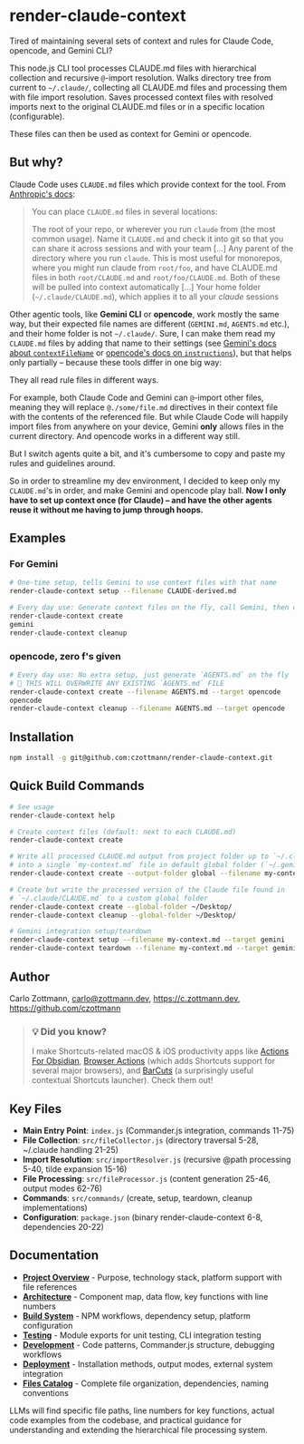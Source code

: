 <!-- Generated: 2025-07-21T10:24:41Z -->

# render-claude-context

Tired of maintaining several sets of context and rules for Claude Code, opencode, and Gemini CLI?

This node.js CLI tool processes CLAUDE.md files with hierarchical collection and recursive `@`-import resolution. Walks directory tree from current to `~/.claude/`, collecting all CLAUDE.md files and processing them with file import resolution. Saves processed context files with resolved imports next to the original CLAUDE.md files or in a specific location (configurable).

These files can then be used as context for Gemini or opencode.

## But why?

Claude Code uses `CLAUDE.md` files which provide context for the tool. From [Anthropic's docs](https://www.anthropic.com/engineering/claude-code-best-practices):

> You can place `CLAUDE.md` files in several locations:
>
> The root of your repo, or wherever you run `claude` from (the most common usage). Name it `CLAUDE.md` and check it into git so that you can share it across sessions and with your team […]
> Any parent of the directory where you run `claude`. This is most useful for monorepos, where you might run claude from `root/foo`, and have CLAUDE.md files in both `root/CLAUDE.md` and `root/foo/CLAUDE.md`. Both of these will be pulled into context automatically […]
> Your home folder (`~/.claude/CLAUDE.md`), which applies it to all your *claude* sessions

Other agentic tools, like **Gemini CLI** or **opencode**, work mostly the same way, but their expected file names are different (`GEMINI.md`, `AGENTS.md` etc.), and their home folder is not `~/.claude/`. Sure, I can make them read my `CLAUDE.md` files by adding that name to their settings (see [Gemini's docs about `contextFileName`](https://github.com/google-gemini/gemini-cli/blob/main/docs/cli/configuration.md#available-settings-in-settingsjson) or [opencode's docs on `instructions`](https://opencode.ai/docs/config/#instructions)), but that helps only partially – because these tools differ in one big way:

They all read rule files in different ways.

For example, both Claude Code and Gemini can `@`-import other files, meaning they will replace `@./some/file.md` directives in their context file with the contents of the referenced file. But while Claude Code will happily import files from anywhere on your device, Gemini **only** allows files in the current directory. And opencode works in a different way still.

But I switch agents quite a bit, and it's cumbersome to copy and paste my rules and guidelines around.

So in order to streamline my dev environment, I decided to keep only my `CLAUDE.md`'s in order, and make Gemini and opencode play ball. **Now I only have to set up context once (for Claude) – and have the other agents reuse it without me having to jump through hoops.**

## Examples

### For Gemini

```bash
# One-time setup, tells Gemini to use context files with that name
render-claude-context setup --filename CLAUDE-derived.md

# Every day use: Generate context files on the fly, call Gemini, then clean up
render-claude-context create
gemini
render-claude-context cleanup
```

### opencode, zero f's given

```bash
# Every day use: No extra setup, just generate `AGENTS.md` on the fly
# 🚨 THIS WILL OVERWRITE ANY EXISTING `AGENTS.md` FILE
render-claude-context create --filename AGENTS.md --target opencode
opencode
render-claude-context cleanup --filename AGENTS.md --target opencode
```

## Installation

```bash
npm install -g git@github.com:czottmann/render-claude-context.git
```

## Quick Build Commands

```bash
# See usage
render-claude-context help

# Create context files (default: next to each CLAUDE.md)
render-claude-context create

# Write all processed CLAUDE.md output from project folder up to `~/.claude/`
# into a single `my-context.md` file in default global folder (`~/.gemini/`).
render-claude-context create --output-folder global --filename my-context.md

# Create but write the processed version of the Claude file found in 
# `~/.claude/CLAUDE.md` to a custom global folder
render-claude-context create --global-folder ~/Desktop/
render-claude-context cleanup --global-folder ~/Desktop/

# Gemini integration setup/teardown
render-claude-context setup --filename my-context.md --target gemini
render-claude-context teardown --filename my-context.md --target gemini
```

## Author

Carlo Zottmann, <carlo@zottmann.dev>, https://c.zottmann.dev, https://github.com/czottmann

> ### 💡 Did you know?
>
> I make Shortcuts-related macOS & iOS productivity apps like [Actions For Obsidian](https://actions.work/actions-for-obsidian), [Browser Actions](https://actions.work/browser-actions) (which adds Shortcuts support for several major browsers), and [BarCuts](https://actions.work/barcuts) (a surprisingly useful contextual Shortcuts launcher). Check them out!

## Key Files

- **Main Entry Point**: `index.js` (Commander.js integration, commands 11-75)
- **File Collection**: `src/fileCollector.js` (directory traversal 5-28, ~/.claude handling 21-25)
- **Import Resolution**: `src/importResolver.js` (recursive @path processing 5-40, tilde expansion 15-16)
- **File Processing**: `src/fileProcessor.js` (content generation 25-46, output modes 62-76)
- **Commands**: `src/commands/` (create, setup, teardown, cleanup implementations)
- **Configuration**: `package.json` (binary render-claude-context 6-8, dependencies 20-22)

## Documentation

- **[Project Overview](docs/project-overview.md)** - Purpose, technology stack, platform support with file references
- **[Architecture](docs/architecture.md)** - Component map, data flow, key functions with line numbers
- **[Build System](docs/build-system.md)** - NPM workflows, dependency setup, platform configuration
- **[Testing](docs/testing.md)** - Module exports for unit testing, CLI integration testing
- **[Development](docs/development.md)** - Code patterns, Commander.js structure, debugging workflows
- **[Deployment](docs/deployment.md)** - Installation methods, output modes, external system integration
- **[Files Catalog](docs/files.md)** - Complete file organization, dependencies, naming conventions

LLMs will find specific file paths, line numbers for key functions, actual code examples from the codebase, and practical guidance for understanding and extending the hierarchical file processing system.
